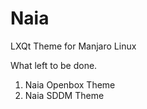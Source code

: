 # Naia

LXQt Theme for Manjaro Linux

What left to be done.

1. Naia Openbox Theme
2. Naia SDDM Theme
